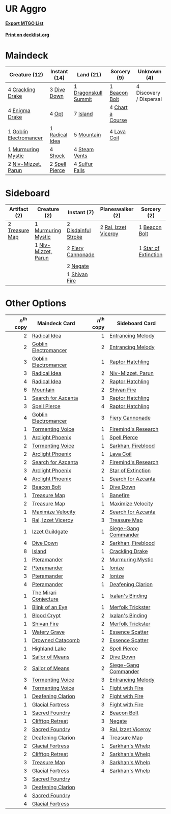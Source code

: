# UR Aggro

#### [Export MTGO List](../collection/UR%20Aggro/UR%20Aggro.txt)
#### [Print on decklist.org](http://decklist.org/?deckmain=1%09Beacon%20Bolt%0A4%09Chart%20a%20Course%0A4%09Crackling%20Drake%0A4%09Discovery%20/%20Dispersal%0A3%09Dive%20Down%0A1%09Dragonskull%20Summit%0A4%09Enigma%20Drake%0A1%09Goblin%20Electromancer%0A7%09Island%0A4%09Lava%20Coil%0A5%09Mountain%0A1%09Murmuring%20Mystic%0A2%09Niv-Mizzet,%20Parun%0A4%09Opt%0A1%09Radical%20Idea%0A4%09Shock%0A2%09Spell%20Pierce%0A4%09Steam%20Vents%0A4%09Sulfur%20Falls&deckside=1%09Beacon%20Bolt%0A2%09Disdainful%20Stroke%0A2%09Fiery%20Cannonade%0A1%09Murmuring%20Mystic%0A2%09Negate%0A1%09Niv-Mizzet,%20Parun%0A2%09Ral,%20Izzet%20Viceroy%0A1%09Shivan%20Fire%0A1%09Star%20of%20Extinction%0A2%09Treasure%20Map)
# Maindeck

|                                          Creature (12)                                          |                                      Instant (14)                                       |                                           Land (21)                                           |                                        Sorcery (9)                                        |      Unknown (4)      |
|-------------------------------------------------------------------------------------------------|-----------------------------------------------------------------------------------------|-----------------------------------------------------------------------------------------------|-------------------------------------------------------------------------------------------|-----------------------|
|4 [Crackling Drake](http://gatherer.wizards.com/Pages/Card/Details.aspx?multiverseid=452913)     |3 [Dive Down](http://gatherer.wizards.com/Pages/Card/Details.aspx?multiverseid=435205)   |1 [Dragonskull Summit](http://gatherer.wizards.com/Pages/Card/Details.aspx?multiverseid=420909)|1 [Beacon Bolt](http://gatherer.wizards.com/Pages/Card/Details.aspx?multiverseid=452904)   |4 Discovery / Dispersal|
|4 [Enigma Drake](http://gatherer.wizards.com/Pages/Card/Details.aspx?multiverseid=447352)        |4 [Opt](http://gatherer.wizards.com/Pages/Card/Details.aspx?multiverseid=435217)         |7 [Island](http://gatherer.wizards.com/Pages/Card/Details.aspx?multiverseid=439602)            |4 [Chart a Course](http://gatherer.wizards.com/Pages/Card/Details.aspx?multiverseid=435200)|                       |
|1 [Goblin Electromancer](http://gatherer.wizards.com/Pages/Card/Details.aspx?multiverseid=425991)|1 [Radical Idea](http://gatherer.wizards.com/Pages/Card/Details.aspx?multiverseid=452802)|5 [Mountain](http://gatherer.wizards.com/Pages/Card/Details.aspx?multiverseid=439604)          |4 [Lava Coil](http://gatherer.wizards.com/Pages/Card/Details.aspx?multiverseid=452858)     |                       |
|1 [Murmuring Mystic](http://gatherer.wizards.com/Pages/Card/Details.aspx?multiverseid=452795)    |4 [Shock](http://gatherer.wizards.com/Pages/Card/Details.aspx?multiverseid=386365)       |4 [Steam Vents](http://gatherer.wizards.com/Pages/Card/Details.aspx?multiverseid=405109)       |                                                                                           |                       |
|2 [Niv-Mizzet, Parun](http://gatherer.wizards.com/Pages/Card/Details.aspx?multiverseid=452942)   |2 [Spell Pierce](http://gatherer.wizards.com/Pages/Card/Details.aspx?multiverseid=425876)|4 [Sulfur Falls](http://gatherer.wizards.com/Pages/Card/Details.aspx?multiverseid=241987)      |                                                                                           |                       |


# Sideboard

|                                      Artifact (2)                                       |                                         Creature (2)                                         |                                         Instant (7)                                          |                                       Planeswalker (2)                                        |                                          Sorcery (2)                                          |
|-----------------------------------------------------------------------------------------|----------------------------------------------------------------------------------------------|----------------------------------------------------------------------------------------------|-----------------------------------------------------------------------------------------------|-----------------------------------------------------------------------------------------------|
|2 [Treasure Map](http://gatherer.wizards.com/Pages/Card/Details.aspx?multiverseid=435410)|1 [Murmuring Mystic](http://gatherer.wizards.com/Pages/Card/Details.aspx?multiverseid=452795) |2 [Disdainful Stroke](http://gatherer.wizards.com/Pages/Card/Details.aspx?multiverseid=446776)|2 [Ral, Izzet Viceroy](http://gatherer.wizards.com/Pages/Card/Details.aspx?multiverseid=452945)|1 [Beacon Bolt](http://gatherer.wizards.com/Pages/Card/Details.aspx?multiverseid=452904)       |
|                                                                                         |1 [Niv-Mizzet, Parun](http://gatherer.wizards.com/Pages/Card/Details.aspx?multiverseid=452942)|2 [Fiery Cannonade](http://gatherer.wizards.com/Pages/Card/Details.aspx?multiverseid=435297)  |                                                                                               |1 [Star of Extinction](http://gatherer.wizards.com/Pages/Card/Details.aspx?multiverseid=435315)|
|                                                                                         |                                                                                              |2 [Negate](http://gatherer.wizards.com/Pages/Card/Details.aspx?multiverseid=447135)           |                                                                                               |                                                                                               |
|                                                                                         |                                                                                              |1 [Shivan Fire](http://gatherer.wizards.com/Pages/Card/Details.aspx?multiverseid=443030)      |                                                                                               |                                                                                               |


# Other Options

|*n*<sup>th</sup> copy|                                         Maindeck Card                                          |*n*<sup>th</sup> copy|                                        Sideboard Card                                         |
|--------------------:|------------------------------------------------------------------------------------------------|--------------------:|-----------------------------------------------------------------------------------------------|
|                    2|[Radical Idea](http://gatherer.wizards.com/Pages/Card/Details.aspx?multiverseid=452802)         |                    1|[Entrancing Melody](http://gatherer.wizards.com/Pages/Card/Details.aspx?multiverseid=435207)   |
|                    2|[Goblin Electromancer](http://gatherer.wizards.com/Pages/Card/Details.aspx?multiverseid=425991) |                    2|[Entrancing Melody](http://gatherer.wizards.com/Pages/Card/Details.aspx?multiverseid=435207)   |
|                    3|[Goblin Electromancer](http://gatherer.wizards.com/Pages/Card/Details.aspx?multiverseid=425991) |                    1|[Raptor Hatchling](http://gatherer.wizards.com/Pages/Card/Details.aspx?multiverseid=435309)    |
|                    3|[Radical Idea](http://gatherer.wizards.com/Pages/Card/Details.aspx?multiverseid=452802)         |                    2|[Niv-Mizzet, Parun](http://gatherer.wizards.com/Pages/Card/Details.aspx?multiverseid=452942)   |
|                    4|[Radical Idea](http://gatherer.wizards.com/Pages/Card/Details.aspx?multiverseid=452802)         |                    2|[Raptor Hatchling](http://gatherer.wizards.com/Pages/Card/Details.aspx?multiverseid=435309)    |
|                    6|[Mountain](http://gatherer.wizards.com/Pages/Card/Details.aspx?multiverseid=439604)             |                    2|[Shivan Fire](http://gatherer.wizards.com/Pages/Card/Details.aspx?multiverseid=443030)         |
|                    1|[Search for Azcanta](http://gatherer.wizards.com/Pages/Card/Details.aspx?multiverseid=435226)   |                    3|[Raptor Hatchling](http://gatherer.wizards.com/Pages/Card/Details.aspx?multiverseid=435309)    |
|                    3|[Spell Pierce](http://gatherer.wizards.com/Pages/Card/Details.aspx?multiverseid=425876)         |                    4|[Raptor Hatchling](http://gatherer.wizards.com/Pages/Card/Details.aspx?multiverseid=435309)    |
|                    4|[Goblin Electromancer](http://gatherer.wizards.com/Pages/Card/Details.aspx?multiverseid=425991) |                    3|[Fiery Cannonade](http://gatherer.wizards.com/Pages/Card/Details.aspx?multiverseid=435297)     |
|                    1|[Tormenting Voice](http://gatherer.wizards.com/Pages/Card/Details.aspx?multiverseid=438716)     |                    1|[Firemind's Research](http://gatherer.wizards.com/Pages/Card/Details.aspx?multiverseid=452921) |
|                    1|[Arclight Phoenix](http://gatherer.wizards.com/Pages/Card/Details.aspx?multiverseid=452841)     |                    1|[Spell Pierce](http://gatherer.wizards.com/Pages/Card/Details.aspx?multiverseid=425876)        |
|                    2|[Tormenting Voice](http://gatherer.wizards.com/Pages/Card/Details.aspx?multiverseid=438716)     |                    1|[Sarkhan, Fireblood](http://gatherer.wizards.com/Pages/Card/Details.aspx?multiverseid=447290)  |
|                    2|[Arclight Phoenix](http://gatherer.wizards.com/Pages/Card/Details.aspx?multiverseid=452841)     |                    1|[Lava Coil](http://gatherer.wizards.com/Pages/Card/Details.aspx?multiverseid=452858)           |
|                    2|[Search for Azcanta](http://gatherer.wizards.com/Pages/Card/Details.aspx?multiverseid=435226)   |                    2|[Firemind's Research](http://gatherer.wizards.com/Pages/Card/Details.aspx?multiverseid=452921) |
|                    3|[Arclight Phoenix](http://gatherer.wizards.com/Pages/Card/Details.aspx?multiverseid=452841)     |                    2|[Star of Extinction](http://gatherer.wizards.com/Pages/Card/Details.aspx?multiverseid=435315)  |
|                    4|[Arclight Phoenix](http://gatherer.wizards.com/Pages/Card/Details.aspx?multiverseid=452841)     |                    1|[Search for Azcanta](http://gatherer.wizards.com/Pages/Card/Details.aspx?multiverseid=435226)  |
|                    2|[Beacon Bolt](http://gatherer.wizards.com/Pages/Card/Details.aspx?multiverseid=452904)          |                    1|[Dive Down](http://gatherer.wizards.com/Pages/Card/Details.aspx?multiverseid=435205)           |
|                    1|[Treasure Map](http://gatherer.wizards.com/Pages/Card/Details.aspx?multiverseid=435410)         |                    1|[Banefire](http://gatherer.wizards.com/Pages/Card/Details.aspx?multiverseid=397676)            |
|                    2|[Treasure Map](http://gatherer.wizards.com/Pages/Card/Details.aspx?multiverseid=435410)         |                    1|[Maximize Velocity](http://gatherer.wizards.com/Pages/Card/Details.aspx?multiverseid=452861)   |
|                    1|[Maximize Velocity](http://gatherer.wizards.com/Pages/Card/Details.aspx?multiverseid=452861)    |                    2|[Search for Azcanta](http://gatherer.wizards.com/Pages/Card/Details.aspx?multiverseid=435226)  |
|                    1|[Ral, Izzet Viceroy](http://gatherer.wizards.com/Pages/Card/Details.aspx?multiverseid=452945)   |                    3|[Treasure Map](http://gatherer.wizards.com/Pages/Card/Details.aspx?multiverseid=435410)        |
|                    1|[Izzet Guildgate](http://gatherer.wizards.com/Pages/Card/Details.aspx?multiverseid=426062)      |                    1|[Siege-Gang Commander](http://gatherer.wizards.com/Pages/Card/Details.aspx?multiverseid=413689)|
|                    4|[Dive Down](http://gatherer.wizards.com/Pages/Card/Details.aspx?multiverseid=435205)            |                    2|[Sarkhan, Fireblood](http://gatherer.wizards.com/Pages/Card/Details.aspx?multiverseid=447290)  |
|                    8|[Island](http://gatherer.wizards.com/Pages/Card/Details.aspx?multiverseid=439602)               |                    1|[Crackling Drake](http://gatherer.wizards.com/Pages/Card/Details.aspx?multiverseid=452913)     |
|                    1|[Pteramander](http://gatherer.wizards.com/Pages/Card/Details.aspx?multiverseid=457191)          |                    2|[Murmuring Mystic](http://gatherer.wizards.com/Pages/Card/Details.aspx?multiverseid=452795)    |
|                    2|[Pteramander](http://gatherer.wizards.com/Pages/Card/Details.aspx?multiverseid=457191)          |                    1|[Ionize](http://gatherer.wizards.com/Pages/Card/Details.aspx?multiverseid=452929)              |
|                    3|[Pteramander](http://gatherer.wizards.com/Pages/Card/Details.aspx?multiverseid=457191)          |                    2|[Ionize](http://gatherer.wizards.com/Pages/Card/Details.aspx?multiverseid=452929)              |
|                    4|[Pteramander](http://gatherer.wizards.com/Pages/Card/Details.aspx?multiverseid=457191)          |                    1|[Deafening Clarion](http://gatherer.wizards.com/Pages/Card/Details.aspx?multiverseid=452915)   |
|                    1|[The Mirari Conjecture](http://gatherer.wizards.com/Pages/Card/Details.aspx?multiverseid=442945)|                    1|[Ixalan's Binding](http://gatherer.wizards.com/Pages/Card/Details.aspx?multiverseid=435168)    |
|                    1|[Blink of an Eye](http://gatherer.wizards.com/Pages/Card/Details.aspx?multiverseid=442934)      |                    1|[Merfolk Trickster](http://gatherer.wizards.com/Pages/Card/Details.aspx?multiverseid=442944)   |
|                    1|[Blood Crypt](http://gatherer.wizards.com/Pages/Card/Details.aspx?multiverseid=405093)          |                    2|[Ixalan's Binding](http://gatherer.wizards.com/Pages/Card/Details.aspx?multiverseid=435168)    |
|                    1|[Shivan Fire](http://gatherer.wizards.com/Pages/Card/Details.aspx?multiverseid=443030)          |                    2|[Merfolk Trickster](http://gatherer.wizards.com/Pages/Card/Details.aspx?multiverseid=442944)   |
|                    1|[Watery Grave](http://gatherer.wizards.com/Pages/Card/Details.aspx?multiverseid=405114)         |                    1|[Essence Scatter](http://gatherer.wizards.com/Pages/Card/Details.aspx?multiverseid=438446)     |
|                    1|[Drowned Catacomb](http://gatherer.wizards.com/Pages/Card/Details.aspx?multiverseid=430633)     |                    2|[Essence Scatter](http://gatherer.wizards.com/Pages/Card/Details.aspx?multiverseid=438446)     |
|                    1|[Highland Lake](http://gatherer.wizards.com/Pages/Card/Details.aspx?multiverseid=451210)        |                    2|[Spell Pierce](http://gatherer.wizards.com/Pages/Card/Details.aspx?multiverseid=425876)        |
|                    1|[Sailor of Means](http://gatherer.wizards.com/Pages/Card/Details.aspx?multiverseid=435225)      |                    2|[Dive Down](http://gatherer.wizards.com/Pages/Card/Details.aspx?multiverseid=435205)           |
|                    2|[Sailor of Means](http://gatherer.wizards.com/Pages/Card/Details.aspx?multiverseid=435225)      |                    2|[Siege-Gang Commander](http://gatherer.wizards.com/Pages/Card/Details.aspx?multiverseid=413689)|
|                    3|[Tormenting Voice](http://gatherer.wizards.com/Pages/Card/Details.aspx?multiverseid=438716)     |                    3|[Entrancing Melody](http://gatherer.wizards.com/Pages/Card/Details.aspx?multiverseid=435207)   |
|                    4|[Tormenting Voice](http://gatherer.wizards.com/Pages/Card/Details.aspx?multiverseid=438716)     |                    1|[Fight with Fire](http://gatherer.wizards.com/Pages/Card/Details.aspx?multiverseid=443007)     |
|                    1|[Deafening Clarion](http://gatherer.wizards.com/Pages/Card/Details.aspx?multiverseid=452915)    |                    2|[Fight with Fire](http://gatherer.wizards.com/Pages/Card/Details.aspx?multiverseid=443007)     |
|                    1|[Glacial Fortress](http://gatherer.wizards.com/Pages/Card/Details.aspx?multiverseid=435416)     |                    3|[Fight with Fire](http://gatherer.wizards.com/Pages/Card/Details.aspx?multiverseid=443007)     |
|                    1|[Sacred Foundry](http://gatherer.wizards.com/Pages/Card/Details.aspx?multiverseid=405106)       |                    2|[Beacon Bolt](http://gatherer.wizards.com/Pages/Card/Details.aspx?multiverseid=452904)         |
|                    1|[Clifftop Retreat](http://gatherer.wizards.com/Pages/Card/Details.aspx?multiverseid=241980)     |                    3|[Negate](http://gatherer.wizards.com/Pages/Card/Details.aspx?multiverseid=447135)              |
|                    2|[Sacred Foundry](http://gatherer.wizards.com/Pages/Card/Details.aspx?multiverseid=405106)       |                    3|[Ral, Izzet Viceroy](http://gatherer.wizards.com/Pages/Card/Details.aspx?multiverseid=452945)  |
|                    2|[Deafening Clarion](http://gatherer.wizards.com/Pages/Card/Details.aspx?multiverseid=452915)    |                    4|[Treasure Map](http://gatherer.wizards.com/Pages/Card/Details.aspx?multiverseid=435410)        |
|                    2|[Glacial Fortress](http://gatherer.wizards.com/Pages/Card/Details.aspx?multiverseid=435416)     |                    1|[Sarkhan's Whelp](http://gatherer.wizards.com/Pages/Card/Details.aspx?multiverseid=450246)     |
|                    2|[Clifftop Retreat](http://gatherer.wizards.com/Pages/Card/Details.aspx?multiverseid=241980)     |                    2|[Sarkhan's Whelp](http://gatherer.wizards.com/Pages/Card/Details.aspx?multiverseid=450246)     |
|                    3|[Treasure Map](http://gatherer.wizards.com/Pages/Card/Details.aspx?multiverseid=435410)         |                    3|[Sarkhan's Whelp](http://gatherer.wizards.com/Pages/Card/Details.aspx?multiverseid=450246)     |
|                    3|[Glacial Fortress](http://gatherer.wizards.com/Pages/Card/Details.aspx?multiverseid=435416)     |                    4|[Sarkhan's Whelp](http://gatherer.wizards.com/Pages/Card/Details.aspx?multiverseid=450246)     |
|                    3|[Sacred Foundry](http://gatherer.wizards.com/Pages/Card/Details.aspx?multiverseid=405106)       |                     |                                                                                               |
|                    3|[Deafening Clarion](http://gatherer.wizards.com/Pages/Card/Details.aspx?multiverseid=452915)    |                     |                                                                                               |
|                    4|[Sacred Foundry](http://gatherer.wizards.com/Pages/Card/Details.aspx?multiverseid=405106)       |                     |                                                                                               |
|                    4|[Glacial Fortress](http://gatherer.wizards.com/Pages/Card/Details.aspx?multiverseid=435416)     |                     |                                                                                               |

